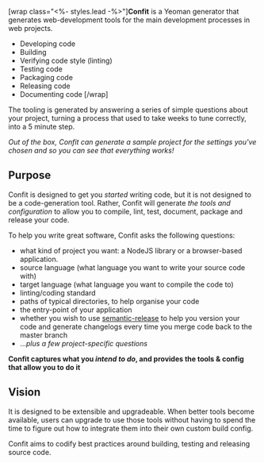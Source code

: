 [wrap class="<%- styles.lead -%>"]**Confit** is a Yeoman generator that generates web-development tools for the main development processes in web projects.
- Developing code
- Building
- Verifying code style (linting)
- Testing code
- Packaging code
- Releasing code
- Documenting code
[/wrap]

The tooling is generated by answering a series of simple questions about your project, turning a process that used to take weeks to
tune correctly, into a 5 minute step.
 
*Out of the box, Confit can generate a sample project for the settings you've chosen and so you can see that everything works!*

## Purpose

Confit is designed to get you *started* writing code, but it is not designed to be a code-generation tool. Rather,
Confit will generate *the tools and configuration* to allow you to compile, lint, test, document, package and release your code.

To help you write great software, Confit asks the following questions:
- what kind of project you want: a NodeJS library or a browser-based application.
- source language (what language you want to write your source code with)
- target language (what language you want to compile the code to)
- linting/coding standard
- paths of typical directories, to help organise your code
- the entry-point of your application
- whether you wish to use  [semantic-release](https://github.com/semantic-release/semantic-release) to help you version your code and generate changelogs every time you merge code back to the master branch
- ...*plus a few project-specific questions*

**Confit captures what you *intend to do*, and provides the tools & config that allow you to do it**

## Vision

It is designed to be extensible and upgradeable. When better tools become available, users can upgrade
to use those tools without having to spend the time to figure out how to integrate them into their own custom build config.

Confit aims to codify best practices around building, testing and releasing source code.

